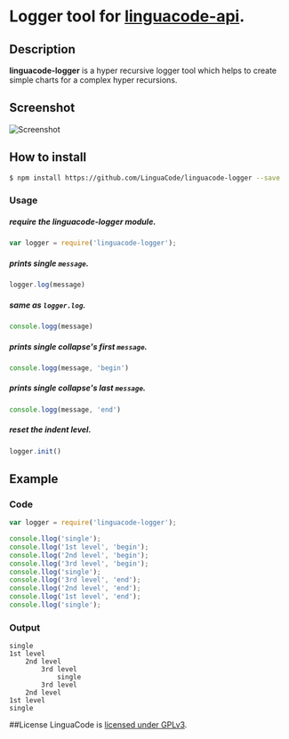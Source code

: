 # Logger tool for [linguacode-api](https://github.com/LinguaCode/linguacode-api).

## Description
**linguacode-logger** is a hyper recursive logger tool which helps to create simple charts for a complex hyper recursions.

## Screenshot
![Screenshot](https://raw.githubusercontent.com/LinguaCode/linguacode-logger/master/screenshots/image.png)

## How to install

```sh
$ npm install https://github.com/LinguaCode/linguacode-logger --save
```

### Usage

##### require the **linguacode-logger** module.
```javascript
var logger = require('linguacode-logger');
```

##### prints single `message`.
```javascript
logger.log(message)
```

##### same as `logger.log`.
```javascript
console.logg(message)
```

##### prints single collapse's first `message`.
```javascript
console.logg(message, 'begin')
```

##### prints single collapse's last `message`.
```javascript
console.logg(message, 'end')
```

##### reset the indent level.
```javascript
logger.init()
```


## Example

### Code

```javascript
var logger = require('linguacode-logger');

console.llog('single');
console.llog('1st level', 'begin');
console.llog('2nd level', 'begin');
console.llog('3rd level', 'begin');
console.llog('single');
console.llog('3rd level', 'end');
console.llog('2nd level', 'end');
console.llog('1st level', 'end');
console.llog('single');
```

### Output
```
single
1st level
    2nd level
        3rd level
            single
        3rd level
    2nd level
1st level
single
```

##License
LinguaCode is [licensed under GPLv3](https://github.com/LinguaCode/linguacode-lloger/blob/master/LICENSE).
